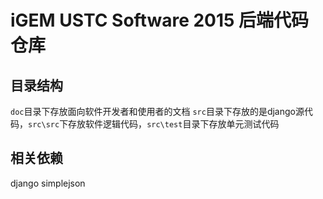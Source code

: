 # iGEM USTC Software 2015 后端代码仓库
## 目录结构
`doc`目录下存放面向软件开发者和使用者的文档
`src`目录下存放的是django源代码，`src\src`下存放软件逻辑代码，`src\test`目录下存放单元测试代码
## 相关依赖
django
simplejson

